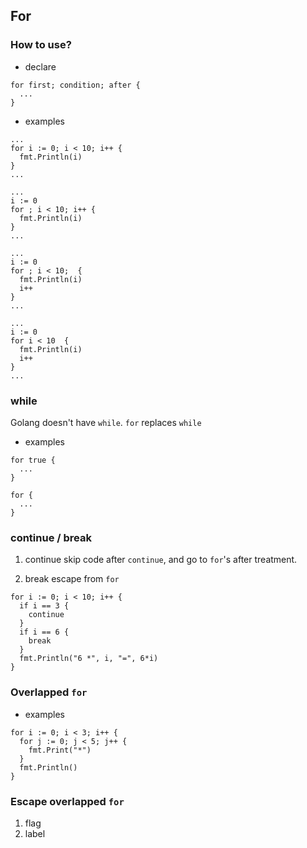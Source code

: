 ## For
### How to use?
- declare
```
for first; condition; after {
  ...
}
```

- examples
```
...
for i := 0; i < 10; i++ {
  fmt.Println(i)
}
...
```
```
...
i := 0
for ; i < 10; i++ {
  fmt.Println(i)
}
...
```
```
...
i := 0
for ; i < 10;  {
  fmt.Println(i)
  i++
}
...
```
```
...
i := 0
for i < 10  {
  fmt.Println(i)
  i++
}
...
```

### while
Golang doesn't have `while`.
`for` replaces `while`

- examples
```
for true {
  ...
}
```
```
for {
  ...
}
```

### continue / break
1. continue
skip code after `continue`, and go to `for`'s after treatment.

2. break
escape from `for`


```
for i := 0; i < 10; i++ {
  if i == 3 {
    continue
  }
  if i == 6 {
    break
  }
  fmt.Println("6 *", i, "=", 6*i)
}
```


### Overlapped `for`
- examples
```
for i := 0; i < 3; i++ {
  for j := 0; j < 5; j++ {
    fmt.Print("*")
  }
  fmt.Println()
}
```

### Escape overlapped `for`
1. flag
2. label
